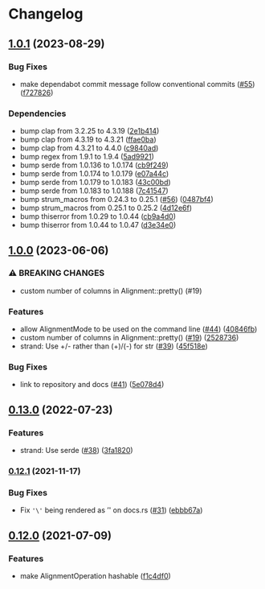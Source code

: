 # Changelog

## [1.0.1](https://github.com/rust-bio/rust-bio-types/compare/v1.0.0...v1.0.1) (2023-08-29)


### Bug Fixes

* make dependabot commit message follow conventional commits ([#55](https://github.com/rust-bio/rust-bio-types/issues/55)) ([f727826](https://github.com/rust-bio/rust-bio-types/commit/f72782674f28d152d0775605ee9c50bd45355b79))


### Dependencies

* bump clap from 3.2.25 to 4.3.19 ([2e1b414](https://github.com/rust-bio/rust-bio-types/commit/2e1b4143fc0012b7c21914d3c5f0ca851d2ae42d))
* bump clap from 4.3.19 to 4.3.21 ([ffae0ba](https://github.com/rust-bio/rust-bio-types/commit/ffae0ba47e5cf5e160ccf911b5095a7cbe64738b))
* bump clap from 4.3.21 to 4.4.0 ([c9840ad](https://github.com/rust-bio/rust-bio-types/commit/c9840ad7c342d21a202bac1cd3a9f614d2d327e1))
* bump regex from 1.9.1 to 1.9.4 ([5ad9921](https://github.com/rust-bio/rust-bio-types/commit/5ad99215d040df0f3d40b6c20757460be2c1a248))
* bump serde from 1.0.136 to 1.0.174 ([cb9f249](https://github.com/rust-bio/rust-bio-types/commit/cb9f249343859a7ec7a050643d09199941a913ee))
* bump serde from 1.0.174 to 1.0.179 ([e07a44c](https://github.com/rust-bio/rust-bio-types/commit/e07a44c687edbdd2e7d91524805e0da8140f4040))
* bump serde from 1.0.179 to 1.0.183 ([43c00bd](https://github.com/rust-bio/rust-bio-types/commit/43c00bd4248248a2ca4a68a06b747e5eab0c34f1))
* bump serde from 1.0.183 to 1.0.188 ([7c41547](https://github.com/rust-bio/rust-bio-types/commit/7c41547380e34d8827082696d62c868447110f1e))
* bump strum_macros from 0.24.3 to 0.25.1 ([#56](https://github.com/rust-bio/rust-bio-types/issues/56)) ([0487bf4](https://github.com/rust-bio/rust-bio-types/commit/0487bf468b59731d36f59fdd1dad796cca0068d2))
* bump strum_macros from 0.25.1 to 0.25.2 ([4d12e6f](https://github.com/rust-bio/rust-bio-types/commit/4d12e6fb86277b8b361ca30ae7092dd7135be969))
* bump thiserror from 1.0.29 to 1.0.44 ([cb9a4d0](https://github.com/rust-bio/rust-bio-types/commit/cb9a4d04ff79225da72a28812428c088d5b4376b))
* bump thiserror from 1.0.44 to 1.0.47 ([d3e34e0](https://github.com/rust-bio/rust-bio-types/commit/d3e34e0497a106da974e079c4927dd9fc8246106))

## [1.0.0](https://www.github.com/rust-bio/rust-bio-types/compare/v0.13.0...v1.0.0) (2023-06-06)


### ⚠ BREAKING CHANGES

* custom number of columns in Alignment::pretty() (#19)

### Features

* allow AlignmentMode to be used on the command line ([#44](https://www.github.com/rust-bio/rust-bio-types/issues/44)) ([40846fb](https://www.github.com/rust-bio/rust-bio-types/commit/40846fb38f5abe471bdebdd40193ed2b5e545826))
* custom number of columns in Alignment::pretty() ([#19](https://www.github.com/rust-bio/rust-bio-types/issues/19)) ([2528736](https://www.github.com/rust-bio/rust-bio-types/commit/252873617a6366520ee37dbd1f126f433e50c32e))
* strand: Use +/- rather than (+)/(-) for str ([#39](https://www.github.com/rust-bio/rust-bio-types/issues/39)) ([45f518e](https://www.github.com/rust-bio/rust-bio-types/commit/45f518e97148f3cac27b53f4a6272267236c2912))


### Bug Fixes

* link to repository and docs ([#41](https://www.github.com/rust-bio/rust-bio-types/issues/41)) ([5e078d4](https://www.github.com/rust-bio/rust-bio-types/commit/5e078d4a097ad3daad82af60430e5d8e39e4850e))

## [0.13.0](https://www.github.com/rust-bio/rust-bio-types/compare/v0.12.1...v0.13.0) (2022-07-23)


### Features

* strand: Use serde ([#38](https://www.github.com/rust-bio/rust-bio-types/issues/38)) ([3fa1820](https://www.github.com/rust-bio/rust-bio-types/commit/3fa1820ec03165367b8c5025a6cf110fd968a81b))

### [0.12.1](https://www.github.com/rust-bio/rust-bio-types/compare/v0.12.0...v0.12.1) (2021-11-17)


### Bug Fixes

* Fix `'\'` being rendered as ’' on docs.rs ([#31](https://www.github.com/rust-bio/rust-bio-types/issues/31)) ([ebbb67a](https://www.github.com/rust-bio/rust-bio-types/commit/ebbb67a3b4683a0584f869828223d622c1a502c6))

## [0.12.0](https://www.github.com/rust-bio/rust-bio-types/compare/v0.11.0...v0.12.0) (2021-07-09)


### Features

* make AlignmentOperation hashable ([f1c4df0](https://www.github.com/rust-bio/rust-bio-types/commit/f1c4df09f0247ef76235f5ed6c17156535586b47))
